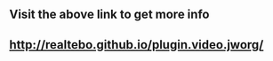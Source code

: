 <h2>Visit the above link to get more info</H2>

<H2><a href="http://realtebo.github.io/plugin.video.jworg"> http://realtebo.github.io/plugin.video.jworg/</a></h2>
